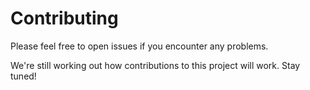 # Contributing

Please feel free to open issues if you encounter any problems.

We're still working out how contributions to this project will work. Stay tuned!
